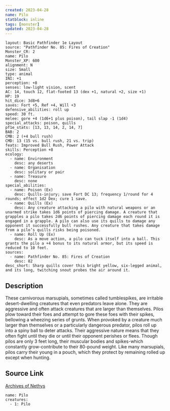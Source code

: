 ```yaml
---
created: 2023-04-28
name: Pilo
statblock: inline
tags: [monster]
updated: 2023-04-28
---
```

```statblock
layout: Basic Pathfinder 1e Layout
source: "Pathfinder No. 85: Fires of Creation"
Monster_CR: 2
name: Pilo
Monster_XP: 600
alignment: N
size: Small
type: animal
INI: +1
perception: +8
senses: low-light vision, scent
AC: 14, touch 12, flat-footed 13 (dex +1, natural +2, size +1)
HP: 19
hit_dice: 3d8+6
saves: Fort +5, Ref +4, Will +3
defensive_abilities: roll up
speed: 30 ft.
melee: gore +4 (1d6+1 plus poison), tail slap -1 (1d4)
special_attacks: poison, quills
pf1e_stats: [13, 13, 14, 2, 14, 7]
BAB: 2
CMB: 2 (+4 bull rush)
CMD: 13 (15 vs. bull rush, 21 vs. trip)
feats: Improved Bull Rush, Power Attack
skills: Perception +8
ecology:
  - name: Environment
    desc: any deserts
  - name: Organisation
    desc: solitary or pair
  - name: Treasure
    desc: none
special_abilities:
  - name: Poison (Ex)
    desc: Quills-injury; save Fort DC 13; frequency 1/round for 4 rounds; effect 1d2 Dex; cure 1 save.
  - name: Quills (Ex)
    desc: Any creature attacking a pilo with natural weapons or an unarmed strike takes 1d6 points of piercing damage. A creature that grapples a pilo takes 2d6 points of piercing damage each round it is engaged in a grapple. A pilo can also use its quills to damage any opponent it successfully bull rushes. Any creature that takes damage from a pilo’s quills risks being poisoned.
  - name: Roll Up (Ex)
    desc: As a move action, a pilo can tuck itself into a ball. This grants the pilo a +4 bonus to its natural armor, but its speed is reduced to 10 feet.
sources:
  - name: Pathfinder No. 85: Fires of Creation
    desc: 82
desc_short: Sharp quills cover this bright yellow, six-legged animal, and its long, twitching snout probes the air around it.
```
## Description
These carnivorous marsupials, sometimes called tumblespikes, are irritable desert-dwelling creatures that even predators leave alone. They are aggressive and often attack creatures that are larger than themselves. Pilos plow toward their foes and attempt to gore these foes with their spikes, bellowing a wheezing series of grunts. When provoked by a creature much larger than themselves or a particularly dangerous predator, pilos roll up into a spiny ball to deter attacks. Their aggressive nature means that they often fight until they die or until their opponent perishes or flees. Though pilos are only 3 feet long, their muscular bodies and spikes-which constantly grow-contribute to their 80-pound weight. Like many marsupials, pilos carry their young in a pouch, which they protect by remaining rolled up except when hunting.
## Source Link
[Archives of Nethys](https://aonprd.com/MonsterDisplay.aspx?ItemName=Pilo)
```encounter-table
name: Pilo
creatures:
  - 1: Pilo
```
